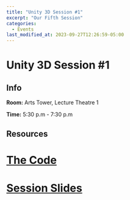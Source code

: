 ```yaml
---
title: "Unity 3D Session #1"
excerpt: "Our Fifth Session"
categories:
  - Events
last_modified_at: 2023-09-27T12:26:59-05:00
---
```


# Unity 3D Session #1

## Info

**Room:** Arts Tower, Lecture Theatre 1

**Time:** 5:30 p.m - 7:30 p.m

## Resources

# [The Code](https://bit.ly/unityDDD)

# [Session Slides](https://docs.google.com/presentation/d/1WdNO1-mjO5nkWdgGOYeFb4xDuPZl_ZuaC2XLunO5Im4/edit?usp=sharing)

